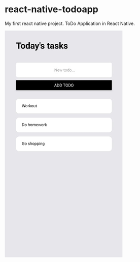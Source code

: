 # react-native-todoapp
My first react native project. ToDo Application in React Native.

![Interface](https://github.com/qXytreXp/images/blob/master/photo_2022-04-19_08-15-30.jpg)
